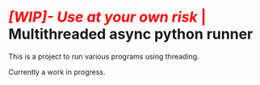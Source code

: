 # <span style="color:red">*[WIP]- Use at your own risk* |</span> Multithreaded async python runner
This is a project to run various programs using threading. 

Currently a work in progress.
